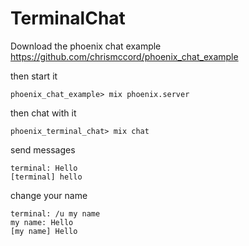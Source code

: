 # TerminalChat

Download the phoenix chat example
https://github.com/chrismccord/phoenix_chat_example

then start it
```
phoenix_chat_example> mix phoenix.server
```

then chat with it
```
phoenix_terminal_chat> mix chat
```

send messages
```
terminal: Hello
[terminal] hello
```
change your name
```
terminal: /u my name
my name: Hello
[my name] Hello
```
